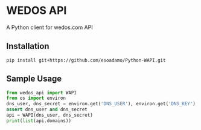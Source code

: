 # WEDOS API

A Python client for wedos.com API

## Installation

```shell
pip install git+https://github.com/esoadamo/Python-WAPI.git
```

## Sample Usage

```python
from wedos_api import WAPI
from os import environ
dns_user, dns_secret = environ.get('DNS_USER'), environ.get('DNS_KEY')
assert dns_user and dns_secret
api = WAPI(dns_user, dns_secret)
print(list(api.domains))
```
